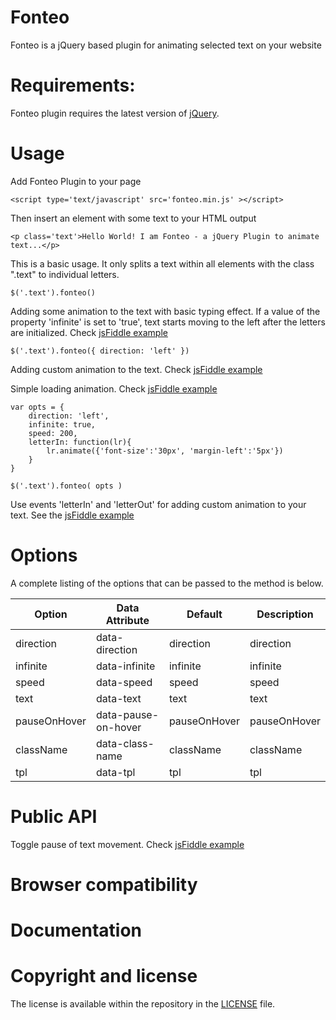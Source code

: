# Fonteo
Fonteo is a jQuery based plugin for animating selected text on your website

# Requirements:
Fonteo plugin requires the latest version of [jQuery](http://jquery.com/).

# Usage
Add Fonteo Plugin to your page 

	<script type='text/javascript' src='fonteo.min.js' ></script>

Then insert an element with some text to your HTML output 

	<p class='text'>Hello World! I am Fonteo - a jQuery Plugin to animate text...</p>
 
This is a basic usage. It only splits a text within all elements with the class ".text" to individual letters.

	$('.text').fonteo()

Adding some animation to the text with basic typing effect. If a value of the property 'infinite' is set to 'true', text starts moving to the left after the letters are initialized. Check [jsFiddle example](https://jsfiddle.net/miso25/xup0tvua/)

	$('.text').fonteo({ direction: 'left' })
	
Adding custom animation to the text. Check [jsFiddle example](https://jsfiddle.net/miso25/fgg9c0r9/)

Simple loading animation. Check [jsFiddle example](https://jsfiddle.net/miso25/956d0nkp/)

	var opts = {
		direction: 'left', 
		infinite: true,
		speed: 200,
		letterIn: function(lr){
			lr.animate({'font-size':'30px', 'margin-left':'5px'})
		}
	}
	
	$('.text').fonteo( opts )
	
Use events 'letterIn' and 'letterOut' for adding custom animation to your text. See the [jsFiddle example](https://jsfiddle.net/miso25/3kk9m9qx/)

# Options
A complete listing of the options that can be passed to the method is below.

Option | Data Attribute | Default | Description
----|------|----|----
direction | data-direction  | direction  | direction
infinite | data-infinite  | infinite  | infinite
speed | data-speed  | speed  | speed
text | data-text  | text  | text
pauseOnHover | data-pause-on-hover  | pauseOnHover  | pauseOnHover
className | data-class-name  | className  | className
tpl | data-tpl  | tpl  | tpl

# Public API
Toggle pause of text movement. Check [jsFiddle example](https://jsfiddle.net/miso25/aavdvq3k/)

# Browser compatibility

# Documentation

# Copyright and license
The license is available within the repository in the [LICENSE](https://github.com/miso25/fonteo/blob/master/LICENSE.md) file.
